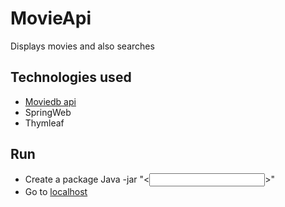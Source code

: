 # MovieApi
Displays movies and also searches 
## Technologies used
* [Moviedb api](https://developers.themoviedb.org/3)
* SpringWeb
* Thymleaf

## Run
* Create a package Java -jar "<<input here-jar-name>>"
* Go to [localhost](https://localhost:8080/movies)
